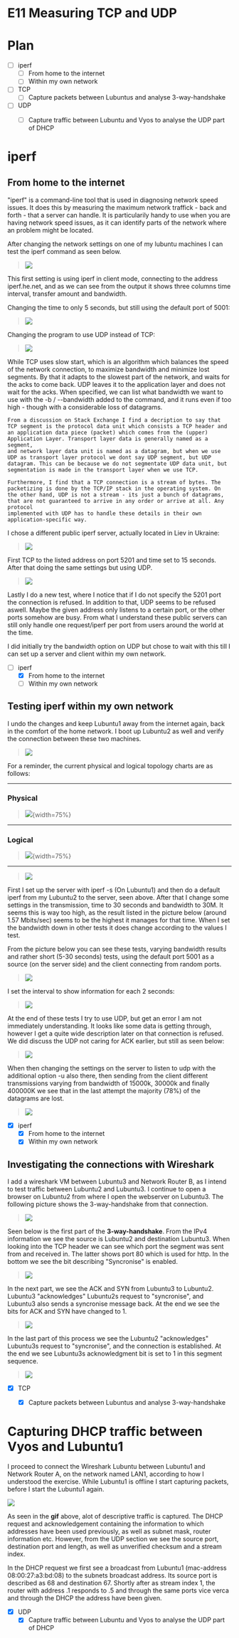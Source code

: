 # E11 Measuring TCP and UDP

# Plan

- [ ] iperf
	- [ ] From home to the internet
	- [ ] Within my own network

- [ ] TCP 
	- [ ] Capture packets between Lubuntus and analyse 3-way-handshake

- [ ] UDP
	- [ ] Capture traffic between Lubuntu and Vyos to analyse the UDP part of DHCP 



# iperf

## From home to the internet

"iperf" is a command-line tool that is used in diagnosing network speed issues. It does this by measuring the maximum network traffick - back and forth - that a server can handle. It is particularily handy to use when you are having
network speed issues, as it can identify parts of the network where an problem might be located. 

After changing the network settings on one of my lubuntu machines I can test the iperf command as seen below.

>![](/documentation/E11/iperf1.png)

This first setting is using iperf in client mode, connecting to the address iperf.he.net,
and as we can see from the output it shows three columns time interval, transfer amount and bandwidth. 

Changing the time to only 5 seconds, but still using the default port of 5001:

>![](/documentation/E11/iperf4.png)

Changing the program to use UDP instead of TCP:

>![](/documentation/E11/iperf2.png)

While TCP uses slow start, which is an algorithm which balances the speed of the network connection, to maximize bandwidth and minimize lost segments. By that it adapts to the slowest part of the network, and waits for the acks to come back. UDP leaves it to the 
application layer and does not wait for the acks. When specified, we can list what bandwidth we want to use with the -b / --bandwidth added to the command, and it runs even if too high - though with a considerable loss of datagrams.

```
From a discussion on Stack Exchange I find a decription to say that TCP segment is the protocol data unit which consists a TCP header and an application data piece (packet) which comes from the (upper) Application Layer. Transport layer data is generally named as a segment, 
and network layer data unit is named as a datagram, but when we use UDP as transport layer protocol we dont say UDP segment, but UDP datagram. This can be because we do not segmentate UDP data unit, but segmentation is made in the transport layer when we use TCP. 

Furthermore, I find that a TCP connection is a stream of bytes. The packetizing is done by the TCP/IP stack in the operating system. On the other hand, UDP is not a stream - its just a bunch of datagrams, that are not guaranteed to arrive in any order or arrive at all. Any protocol
implemented with UDP has to handle these details in their own application-specific way.

```

I chose a different public iperf server, actually located in Liev in Ukraine:

>![](/documentation/E11/iperf5.png)

First TCP to the listed address on port 5201 and time set to 15 seconds. After that doing the same settings but using UDP.

>![](/documentation/E11/iperf5_1.png)

Lastly I do a new test, where I notice that if I do not specify the 5201 port the connection is refused. In addition to that, UDP seems to be refused aswell. Maybe the given address only listens to a certain port, or the other ports somehow are busy. 
From what I understand these public servers can still only handle one request/iperf per port from users around the world at the time. 

I did initially try the bandwidth option on UDP but chose to wait with this till I can set up a server and client within my own network. 

- [ ] iperf
	- [x] From home to the internet
	- [ ] Within my own network

## Testing iperf within my own network

I undo the changes and keep Lubuntu1 away from the internet again, back in the comfort of the home network. I boot up Lubuntu2 as well and verify the connection between these two machines. 

>![](/documentation/E11/ConnectionLub1and2.png)

For a reminder, the current physical and logical topology charts are as follows:

---
### Physical
>![](/documentation/E11/E11NetworkCharts-PhysicalTopology.png){width=75%}

---
### Logical
>![](/documentation/E11/E11NetworkCharts-LogicalTopology.png){width=75%}

---

>![](/documentation/E11/iperfLub1to2.png)

First I set up the server with iperf -s (On Lubuntu1) and then do a default iperf from my Lubuntu2 to the server, seen above. After that I change some settings in the transmission, time to 30 seconds and bandwidth to 30M. It seems this is way too high, as
the result listed in the picture below (around 1.57 Mbits/sec) seems to be the highest it manages for that time. When I set the bandwidth down in other tests it does change according to the values I test. 

From the picture below you can see these tests, varying bandwidth results and rather short (5-30 seconds) tests, using the default port 5001 as a source (on the server side) and the client connecting from random ports. 

>![](/documentation/E11/iperfLub1to2_2.png)

I set the interval to show information for each 2 seconds:

>![](/documentation/E11/iperfLub1to2_3.png)

At the end of these tests I try to use UDP, but get an error I am not immediately understanding. It looks like some data is getting through, however I get a quite wide description later on that connection is refused. We did discuss the UDP not caring for ACK earlier, but still as seen below:

>![](/documentation/E11/iperfLub1to2_4.png)

When then changing the settings on the server to listen to udp with the additional option -u also there, then sending from the client different transmissions varying from bandwidth of 15000k, 30000k and finally 400000K we see that in the last attempt the majority (78%) of the datagrams are lost. 

>![](/documentation/E11/iperfLub1to2_5.png)

- [x] iperf
	- [x] From home to the internet
	- [x] Within my own network

## Investigating the connections with Wireshark

I add a wireshark VM between Lubuntu3 and Network Router B, as I intend to test traffic between Lubuntu2 and Lubuntu3. I continue to open a browser on Lubuntu2 from where I open the webserver on Lubuntu3. The following picture shows the 3-way-handshake from that connection.

>![](/documentation/E11/3wayhandshaketcp.png)

Seen below is the first part of the **3-way-handshake**. From the IPv4 information we see the source is Lubuntu2 and destination Lubuntu3. 
When looking into the TCP header we can see which port the segment was sent from and received in. The latter shows port 80 which is used for http. 
In the bottom we see the bit describing "Syncronise" is enabled. 

>![](/documentation/E11/part1_handshake.png)

In the next part, we see the ACK and SYN from Lubuntu3 to Lubuntu2. Lubuntu3 "acknowledges" Lubuntu2s request to "syncronise", and Lubuntu3 also sends a syncronise message back. At the end we see the bits for ACK and SYN have changed to 1. 
>![](/documentation/E11/part2_handshake.png)

In the last part of this process we see the Lubuntu2 "acknowledges" Lubuntu3s request to "syncronise", and the connection is established. At the end we see Lubuntu3s acknowledgment bit is set to 1 in this segment sequence. 

>![](/documentation/E11/part3_handshake.png)

- [x] TCP 
	- [x] Capture packets between Lubuntus and analyse 3-way-handshake


# Capturing DHCP traffic between Vyos and Lubuntu1

I proceed to connect the Wireshark Lubuntu between Lubuntu1 and Network Router A, on the network named LAN1, according to how I understood the exercise. While Lubuntu1 is offline I start capturing packets, before I start the Lubuntu1 again. 

![](/documentation/E11/dhcp.gif)

As seen in the **gif** above, alot of descriptive traffic is captured. The DHCP request and acknowledgement containing the information to which addresses have been used previously, as well as subnet mask,  router information etc. 
However, from the UDP section we see the source port, destination port and length, as well as unverified checksum and a stream index. 

In the DHCP request we first see a broadcast from Lubuntu1 (mac-address 08:00:27:a3:bd:08) to the subnets broadcast address. Its source port is described as 68 and destination 67.
Shortly after as stream index 1, the router with address .1 responds to .5 and through the same ports vice verca and through the DHCP the address have been given. 

- [x] UDP
	- [x] Capture traffic between Lubuntu and Vyos to analyse the UDP part of DHCP 
